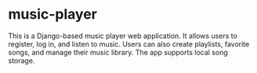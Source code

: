 # music-player
This is a Django-based music player web application. It allows users to register, log in, and listen to music. Users can also create playlists, favorite songs, and manage their music library. The app supports local song storage.
